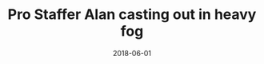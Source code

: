 ---
title: Pro Staffer Alan casting out in heavy fog
date: 2018-06-01
description: Pro Staffer Alan casting out in heavy fog
thumb: /assets/images/pro-staff/alan-bulmer--spin-casting-fog--thumb.jpg
image: /assets/images/pro-staff/alan-bulmer--spin-casting-fog--edit.jpg
angler-name: Alan Bulmer

# reel-type: spinning
# reel-series: 800 

# location: Someplace, United States
# fish: Some Big Fish
# fish-length: 49 in.
# fish-weight: 78 lbs.
---